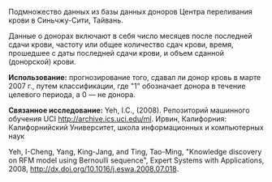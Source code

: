 Подмножество данных из базы данных доноров Центра переливания крови в Синьчжу-Сити, Тайвань.<p> </p>Данные о донорах включают в себя число месяцев после последней сдачи крови, частоту или общее количество сдач крови, время, прошедшее с даты последней сдачи крови, и объем сданной (донорской) крови.<p> </p><b>Использование:</b> прогнозирование того, сдавал ли донор кровь в марте 2007 г., путем классификации, где "1" обозначает донора в течение целевого периода, а 0 — не донора. <p> </p><b>Связанное исследование:</b> Yeh, I.C., (2008). Репозиторий машинного обучения UCI <a href="http://archive.ics.uci.edu/ml">http://archive.ics.uci.edu/ml</a>. Ирвин, Калифорния: Калифорнийский Университет, школа информационных и компьютерных наук <p> </p>Yeh, I-Cheng, Yang, King-Jang, and Ting, Tao-Ming, "Knowledge discovery on RFM model using Bernoulli sequence", Expert Systems with Applications, 2008, <a href="http://dx.doi.org/10.1016/j.eswa.2008.07.018">http://dx.doi.org/10.1016/j.eswa.2008.07.018</a>.

<!---HONumber=July15_HO4-->